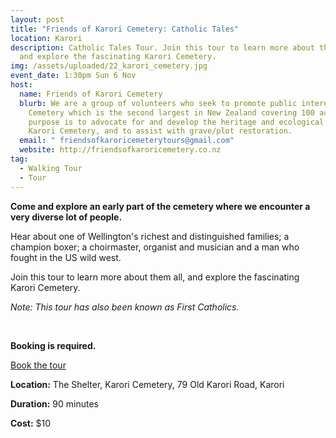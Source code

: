 ```yaml
---
layout: post
title: "Friends of Karori Cemetery: Catholic Tales"
location: Karori
description: Catholic Tales Tour. Join this tour to learn more about them all,
  and explore the fascinating Karori Cemetery.
img: /assets/uploaded/22_karori_cemetery.jpg
event_date: 1:30pm Sun 6 Nov
host:
  name: Friends of Karori Cemetery
  blurb: We are a group of volunteers who seek to promote public interest in the
    Cemetery which is the second largest in New Zealand covering 100 acres. Our
    purpose is to advocate for and develop the heritage and ecological values of
    Karori Cemetery, and to assist with grave/plot restoration.
  email: " friendsofkaroricemeterytours@gmail.com"
  website: http://friendsofkaroricemetery.co.nz
tag:
  - Walking Tour
  - Tour
---
```

**Come and explore an early part of the cemetery where we encounter a very diverse lot of people.**

Hear about one of Wellington's richest and distinguished families; a champion boxer; a choirmaster, organist and musician and a man who fought in the US wild west.

Join this tour to learn more about them all, and explore the fascinating Karori Cemetery.

*Note: This tour has also been known as First Catholics.*

<br>

**Booking is required.**

<a href="https://events.humanitix.com/friends-of-karori-cemetery-wellington-heritage-week-catholic-heritage" class="button">Book the tour</a>

**Location:** The Shelter, Karori Cemetery, 79 Old Karori Road, Karori

**Duration:** 90 minutes

**Cost:** $10
